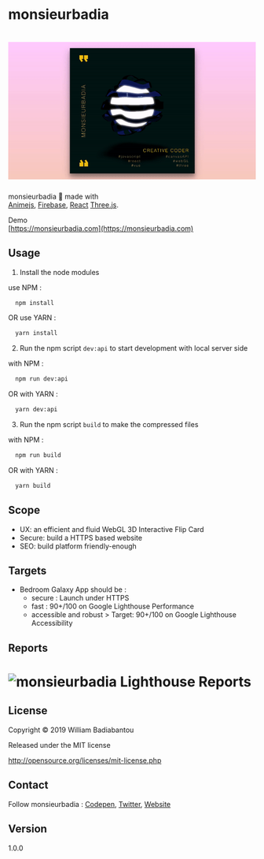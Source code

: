 # monsieurbadia

# ![monsieurbadia Sample](https://github.com/monsieurbadia/monsieurbadia.github.io/blob/master/assets/github/monsieurbadia/monsieurbadia-sample.gif?)

monsieurbadia 🌌 made with &nbsp;  
[Animejs](https://animejs.com/),
[Firebase](https://firebase.google.com), 
[React](https://reactjs.org) 
[Three.js](https://threejs.org).

Demo
&nbsp;  
[https://monsieurbadia.com](https://monsieurbadia.com)

## Usage

1. Install the node modules

  use NPM :
  ```sh
    npm install
  ```

  OR use YARN :
  ```sh
    yarn install
  ```

2. Run the npm script ```dev:api``` to start development with local server side

  with NPM :
  ```sh
    npm run dev:api
  ```

  OR with YARN :
  ```sh
    yarn dev:api
  ```

3. Run the npm script ```build``` to make the compressed files

  with NPM :
  ```sh
    npm run build
  ```

  OR with YARN :
  ```sh
    yarn build
  ```

## Scope 

* UX: an efficient and fluid WebGL 3D Interactive Flip Card
* Secure: build a HTTPS based website
* SEO: build platform friendly-enough

## Targets

* Bedroom Galaxy App should be : 
  - secure : Launch under HTTPS
  - fast : 90+/100 on Google Lighthouse Performance
  - accessible and robust > Target: 90+/100 on Google Lighthouse Accessibility

## Reports

# ![monsieurbadia Lighthouse Reports](https://github.com/monsieurbadia/monsieurbadia.github.io/blob/master/assets/github/monsieurbadia/monsieurbadia-lighthouse-reports.gif?)

## License

Copyright ©️ 2019 William Badiabantou

Released under the MIT license

http://opensource.org/licenses/mit-license.php

## Contact

Follow monsieurbadia : 
[Codepen](https://codepen.io/monsieurbadia/), 
[Twitter](https://twitter.com/monsieurbadia), 
[Website](http://monsieurbadia.com)

## Version

1.0.0